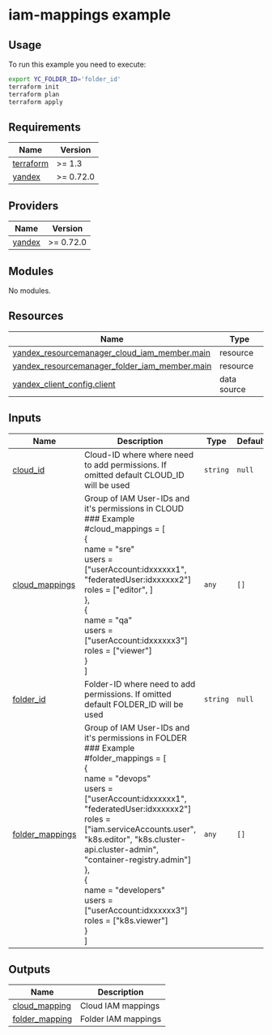 # iam-mappings example

## Usage

To run this example you need to execute:

```bash
export YC_FOLDER_ID='folder_id'
terraform init
terraform plan
terraform apply
```

<!-- BEGINNING OF PRE-COMMIT-TERRAFORM DOCS HOOK -->
## Requirements

| Name | Version |
|------|---------|
| <a name="requirement_terraform"></a> [terraform](#requirement\_terraform) | >= 1.3 |
| <a name="requirement_yandex"></a> [yandex](#requirement\_yandex) | >= 0.72.0 |

## Providers

| Name | Version |
|------|---------|
| <a name="provider_yandex"></a> [yandex](#provider\_yandex) | >= 0.72.0 |

## Modules

No modules.

## Resources

| Name | Type |
|------|------|
| [yandex_resourcemanager_cloud_iam_member.main](https://registry.terraform.io/providers/yandex-cloud/yandex/latest/docs/resources/resourcemanager_cloud_iam_member) | resource |
| [yandex_resourcemanager_folder_iam_member.main](https://registry.terraform.io/providers/yandex-cloud/yandex/latest/docs/resources/resourcemanager_folder_iam_member) | resource |
| [yandex_client_config.client](https://registry.terraform.io/providers/yandex-cloud/yandex/latest/docs/data-sources/client_config) | data source |

## Inputs

| Name | Description | Type | Default | Required |
|------|-------------|------|---------|:--------:|
| <a name="input_cloud_id"></a> [cloud\_id](#input\_cloud\_id) | Cloud-ID where where need to add permissions. If omitted default CLOUD\_ID will be used | `string` | `null` | no |
| <a name="input_cloud_mappings"></a> [cloud\_mappings](#input\_cloud\_mappings) | Group of IAM User-IDs and it's permissions in CLOUD<br>### Example<br>#cloud\_mappings = [<br>  {<br>    name  = "sre"<br>    users = ["userAccount:idxxxxxx1", "federatedUser:idxxxxxx2"]<br>    roles = ["editor", ]<br>  },<br>  {<br>    name  = "qa"<br>    users = ["userAccount:idxxxxxx3"]<br>    roles = ["viewer"]<br>  }<br> ] | `any` | `[]` | no |
| <a name="input_folder_id"></a> [folder\_id](#input\_folder\_id) | Folder-ID where need to add permissions. If omitted default FOLDER\_ID will be used | `string` | `null` | no |
| <a name="input_folder_mappings"></a> [folder\_mappings](#input\_folder\_mappings) | Group of IAM User-IDs and it's permissions in FOLDER<br>### Example<br>#folder\_mappings = [<br>  {<br>    name  = "devops"<br>    users = ["userAccount:idxxxxxx1", "federatedUser:idxxxxxx2"]<br>    roles = ["iam.serviceAccounts.user", "k8s.editor", "k8s.cluster-api.cluster-admin", "container-registry.admin"]<br>  },<br>  {<br>    name  = "developers"<br>    users = ["userAccount:idxxxxxx3"]<br>    roles = ["k8s.viewer"]<br>  }<br>] | `any` | `[]` | no |

## Outputs

| Name | Description |
|------|-------------|
| <a name="output_cloud_mapping"></a> [cloud\_mapping](#output\_cloud\_mapping) | Cloud IAM mappings |
| <a name="output_folder_mapping"></a> [folder\_mapping](#output\_folder\_mapping) | Folder IAM mappings |
<!-- END OF PRE-COMMIT-TERRAFORM DOCS HOOK -->

